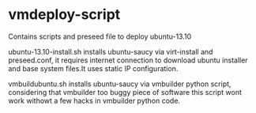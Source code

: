 vmdeploy-script
===============

Contains scripts and preseed file to deploy ubuntu-13.10


ubuntu-13.10-install.sh installs ubuntu-saucy via virt-install and preseed.conf, it requires internet connection to download ubuntu installer and base system files.It uses static IP configuration.

vmbuildubuntu.sh installs ubuntu-saucy via vmbuilder python script, considering that vmbuilder too buggy piece of software this script wont work withowt a few hacks in vmbuilder python code. 

